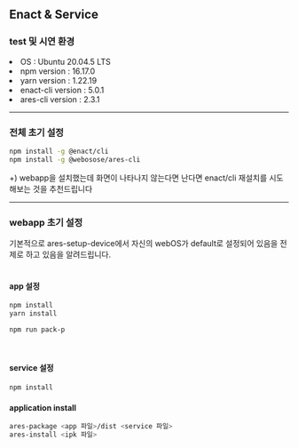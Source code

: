 ## Enact & Service
### test 및 시연 환경
<li>OS : Ubuntu 20.04.5 LTS</li>
<li>npm version : 16.17.0</li>
<li>yarn version : 1.22.19</li>
<li>enact-cli version : 5.0.1</li>
<li>ares-cli version : 2.3.1</li>

---
### 전체 초기 설정

```bash
npm install -g @enact/cli
npm install -g @webosose/ares-cli 
```
+) webapp을 설치했는데 화면이 나타나지 않는다면 난다면 enact/cli 재설치를 시도해보는 것을 추천드립니다

--- 
### webapp 초기 설정
기본적으로 ares-setup-device에서 자신의 webOS가 default로 설정되어 있음을 전제로 하고 있음을 알려드립니다.
<br><br>
#### app 설정

```bash
npm install
yarn install

npm run pack-p
```
<br>

#### service 설정

```bash
npm install
```

#### application install

```bash
ares-package <app 파일>/dist <service 파일>
ares-install <ipk 파일>
```
